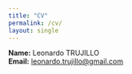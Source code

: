 ```yaml
---
title: "CV"
permalink: /cv/
layout: single
---
```


**Name:** Leonardo TRUJILLO  
**Email:** [leonardo.trujillo@gmail.com](mailto:leonardo.trujillo@gmail.com)  


